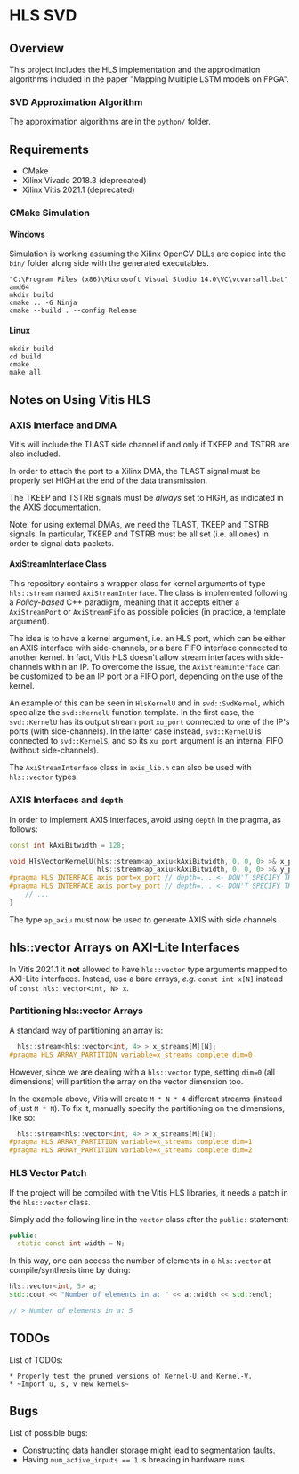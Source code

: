 # HLS SVD

## Overview

This project includes the HLS implementation and the approximation algorithms included in the paper "Mapping Multiple LSTM models on FPGA".

### SVD Approximation Algorithm

The approximation algorithms are in the `python/` folder.

## Requirements

* CMake
* Xilinx Vivado 2018.3 (deprecated)
* Xilinx Vitis 2021.1 (deprecated)

### CMake Simulation

#### Windows

Simulation is working assuming the Xilinx OpenCV DLLs are copied into the `bin/` folder along side with the generated executables.
```
"C:\Program Files (x86)\Microsoft Visual Studio 14.0\VC\vcvarsall.bat" amd64
mkdir build
cmake .. -G Ninja
cmake --build . --config Release
```

#### Linux
```
mkdir build
cd build
cmake ..
make all
```

## Notes on Using Vitis HLS

### AXIS Interface and DMA

Vitis will include the TLAST side channel if and only if TKEEP and TSTRB are also included.

In order to attach the port to a Xilinx DMA, the TLAST signal must be properly set HIGH at the end of the data transmission.

The TKEEP and TSTRB signals must be *always* set to HIGH, as indicated in the [AXIS documentation](https://developer.arm.com/documentation/ihi0051/a/Interface-Signals/Byte-qualifiers/TKEEP-and-TSTRB-combinations).

Note: for using external DMAs, we need the TLAST, TKEEP and TSTRB signals. In particular, TKEEP and TSTRB must be all set (i.e. all ones) in order to signal data packets.

#### AxiStreamInterface Class

This repository contains a wrapper class for kernel arguments of type `hls::stream` named `AxiStreamInterface`. The class is implemented following a _Policy-based_ C++ paradigm, meaning that it accepts either a `AxiStreamPort` or `AxiStreamFifo` as possible policies (in practice, a template argument).

The idea is to have a kernel argument, i.e. an HLS port, which can be either an AXIS interface with side-channels, or a bare FIFO interface connected to another kernel. In fact, Vitis HLS doesn't allow stream interfaces with side-channels within an IP. To overcome the issue, the `AxiStreamInterface` can be customized to be an IP port or a FIFO port, depending on the use of the kernel.

An example of this can be seen in `HlsKernelU` and in `svd::SvdKernel`, which specialize the `svd::KernelU` function template. In the first case, the `svd::KernelU` has its output stream port `xu_port` connected to one of the IP's ports (with side-channels). In the latter case instead, `svd::KernelU` is connected to `svd::KernelS`, and so its `xu_port` argument is an internal FIFO (without side-channels).

The `AxiStreamInterface` class in `axis_lib.h` can also be used with `hls::vector` types.

### AXIS Interfaces and `depth`

In order to implement AXIS interfaces, avoid using `depth` in the pragma, as follows:
```c++
const int kAxiBitwidth = 128;

void HlsVectorKernelU(hls::stream<ap_axiu<kAxiBitwidth, 0, 0, 0> >& x_port,
                      hls::stream<ap_axiu<kAxiBitwidth, 0, 0, 0> >& y_port) {
#pragma HLS INTERFACE axis port=x_port // depth=... <- DON'T SPECIFY THE DEPTH!
#pragma HLS INTERFACE axis port=y_port // depth=... <- DON'T SPECIFY THE DEPTH!
	// ...
}
```
The type `ap_axiu` must now be used to generate AXIS with side channels.

## hls::vector Arrays on AXI-Lite Interfaces

In Vitis 2021.1 it **not** allowed to have `hls::vector` type arguments mapped to AXI-Lite interfaces.
Instead, use a bare arrays, *e.g.* `const int x[N]` instead of `const hls::vector<int, N> x`.


### Partitioning hls::vector Arrays

A standard way of partitioning an array is:
```c++
  hls::stream<hls::vector<int, 4> > x_streams[M][N];
#pragma HLS ARRAY_PARTITION variable=x_streams complete dim=0
```
However, since we are dealing with a `hls::vector` type, setting `dim=0` (all dimensions) will partition the array on the vector dimension too.

In the example above, Vitis will create `M * N * 4` different streams (instead of just `M * N`). To fix it, manually specify the partitioning on the dimensions, like so:
```c++
  hls::stream<hls::vector<int, 4> > x_streams[M][N];
#pragma HLS ARRAY_PARTITION variable=x_streams complete dim=1
#pragma HLS ARRAY_PARTITION variable=x_streams complete dim=2
```

### HLS Vector Patch

If the project will be compiled with the Vitis HLS libraries, it needs a patch in the `hls::vector` class.

Simply add the following line in the `vector` class after the `public:` statement:
```c++
public:
  static const int width = N;
```

In this way, one can access the number of elements in a `hls::vector` at compile/synthesis time by doing:

```c++
hls::vector<int, 5> a;
std::cout << "Number of elements in a: " << a::width << std::endl;

// > Number of elements in a: 5
```

## TODOs

List of TODOs:

	* Properly test the pruned versions of Kernel-U and Kernel-V.
	* ~Import u, s, v new kernels~

## Bugs

List of possible bugs:

* Constructing data handler storage might lead to segmentation faults.
* Having `num_active_inputs == 1` is breaking in hardware runs.